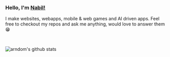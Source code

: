 ### Hello, I'm  [Nabil!](https://nabilalamin.netlify.app/)

I make websites, webapps, mobile & web games and AI driven apps. Feel free to checkout my repos and ask me anything, would love to answer them 😁

<br/>

![arndom's github stats](https://github-readme-stats.vercel.app/api?username=arndom&show_icons=true&theme=tokyonight&count_private=true)

<br/>



